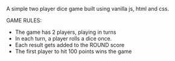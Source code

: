 A simple two player dice game built using vanilla js, html and css.

GAME RULES:
- The game has 2 players, playing in turns
- In each turn, a player rolls a dice once.
- Each result gets added to the ROUND score
- The first player to hit 100 points wins the game
